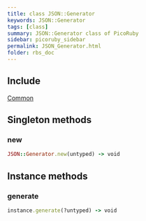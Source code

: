 ```yaml
---
title: class JSON::Generator
keywords: JSON::Generator
tags: [class]
summary: JSON::Generator class of PicoRuby
sidebar: picoruby_sidebar
permalink: JSON_Generator.html
folder: rbs_doc
---
```

## Include
[Common](Common.html)
## Singleton methods
### new

```ruby
JSON::Generator.new(untyped) -> void
```
## Instance methods
### generate

```ruby
instance.generate(?untyped) -> void
```
